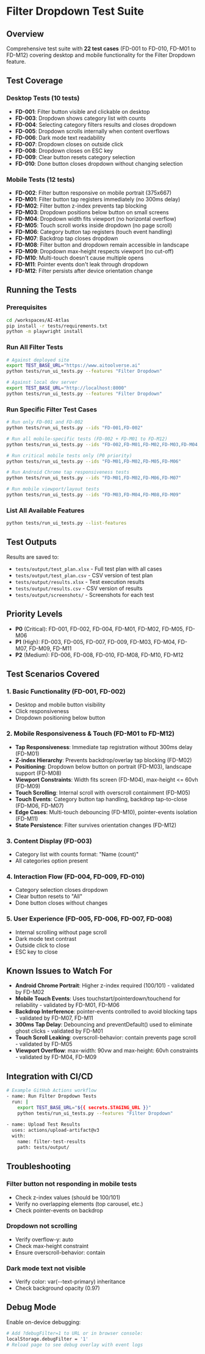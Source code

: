 # Filter Dropdown Test Suite

## Overview
Comprehensive test suite with **22 test cases** (FD-001 to FD-010, FD-M01 to FD-M12) covering desktop and mobile functionality for the Filter Dropdown feature.

## Test Coverage

### Desktop Tests (10 tests)
- **FD-001**: Filter button visible and clickable on desktop
- **FD-003**: Dropdown shows category list with counts
- **FD-004**: Selecting category filters results and closes dropdown
- **FD-005**: Dropdown scrolls internally when content overflows
- **FD-006**: Dark mode text readability
- **FD-007**: Dropdown closes on outside click
- **FD-008**: Dropdown closes on ESC key
- **FD-009**: Clear button resets category selection
- **FD-010**: Done button closes dropdown without changing selection

### Mobile Tests (12 tests)
- **FD-002**: Filter button responsive on mobile portrait (375x667)
- **FD-M01**: Filter button tap registers immediately (no 300ms delay)
- **FD-M02**: Filter button z-index prevents tap blocking
- **FD-M03**: Dropdown positions below button on small screens
- **FD-M04**: Dropdown width fits viewport (no horizontal overflow)
- **FD-M05**: Touch scroll works inside dropdown (no page scroll)
- **FD-M06**: Category button tap registers (touch event handling)
- **FD-M07**: Backdrop tap closes dropdown
- **FD-M08**: Filter button and dropdown remain accessible in landscape
- **FD-M09**: Dropdown max-height respects viewport (no cut-off)
- **FD-M10**: Multi-touch doesn't cause multiple opens
- **FD-M11**: Pointer events don't leak through dropdown
- **FD-M12**: Filter persists after device orientation change

## Running the Tests

### Prerequisites
```bash
cd /workspaces/AI-Atlas
pip install -r tests/requirements.txt
python -m playwright install
```

### Run All Filter Tests
```bash
# Against deployed site
export TEST_BASE_URL="https://www.aitoolverse.ai"
python tests/run_ui_tests.py --features "Filter Dropdown"

# Against local dev server
export TEST_BASE_URL="http://localhost:8000"
python tests/run_ui_tests.py --features "Filter Dropdown"
```

### Run Specific Filter Test Cases
```bash
# Run only FD-001 and FD-002
python tests/run_ui_tests.py --ids "FD-001,FD-002"

# Run all mobile-specific tests (FD-002 + FD-M01 to FD-M12)
python tests/run_ui_tests.py --ids "FD-002,FD-M01,FD-M02,FD-M03,FD-M04,FD-M05,FD-M06,FD-M07,FD-M08,FD-M09,FD-M10,FD-M11,FD-M12"

# Run critical mobile tests only (P0 priority)
python tests/run_ui_tests.py --ids "FD-M01,FD-M02,FD-M05,FD-M06"

# Run Android Chrome tap responsiveness tests
python tests/run_ui_tests.py --ids "FD-M01,FD-M02,FD-M06,FD-M07"

# Run mobile viewport/layout tests
python tests/run_ui_tests.py --ids "FD-M03,FD-M04,FD-M08,FD-M09"
```

### List All Available Features
```bash
python tests/run_ui_tests.py --list-features
```

## Test Outputs
Results are saved to:
- `tests/output/test_plan.xlsx` - Full test plan with all cases
- `tests/output/test_plan.csv` - CSV version of test plan
- `tests/output/results.xlsx` - Test execution results
- `tests/output/results.csv` - CSV version of results
- `tests/output/screenshots/` - Screenshots for each test

## Priority Levels
- **P0** (Critical): FD-001, FD-002, FD-004, FD-M01, FD-M02, FD-M05, FD-M06
- **P1** (High): FD-003, FD-005, FD-007, FD-009, FD-M03, FD-M04, FD-M07, FD-M09, FD-M11
- **P2** (Medium): FD-006, FD-008, FD-010, FD-M08, FD-M10, FD-M12

## Test Scenarios Covered

### 1. Basic Functionality (FD-001, FD-002)
- Desktop and mobile button visibility
- Click responsiveness
- Dropdown positioning below button

### 2. Mobile Responsiveness & Touch (FD-M01 to FD-M12)
- **Tap Responsiveness**: Immediate tap registration without 300ms delay (FD-M01)
- **Z-index Hierarchy**: Prevents backdrop/overlay tap blocking (FD-M02)
- **Positioning**: Dropdown below button on portrait (FD-M03), landscape support (FD-M08)
- **Viewport Constraints**: Width fits screen (FD-M04), max-height <= 60vh (FD-M09)
- **Touch Scrolling**: Internal scroll with overscroll containment (FD-M05)
- **Touch Events**: Category button tap handling, backdrop tap-to-close (FD-M06, FD-M07)
- **Edge Cases**: Multi-touch debouncing (FD-M10), pointer-events isolation (FD-M11)
- **State Persistence**: Filter survives orientation changes (FD-M12)

### 3. Content Display (FD-003)
- Category list with counts format: "Name (count)"
- All categories option present

### 4. Interaction Flow (FD-004, FD-009, FD-010)
- Category selection closes dropdown
- Clear button resets to "All"
- Done button closes without changes

### 5. User Experience (FD-005, FD-006, FD-007, FD-008)
- Internal scrolling without page scroll
- Dark mode text contrast
- Outside click to close
- ESC key to close

## Known Issues to Watch For
- **Android Chrome Portrait**: Higher z-index required (100/101) - validated by FD-M02
- **Mobile Touch Events**: Uses touchstart/pointerdown/touchend for reliability - validated by FD-M01, FD-M06
- **Backdrop Interference**: pointer-events controlled to avoid blocking taps - validated by FD-M07, FD-M11
- **300ms Tap Delay**: Debouncing and preventDefault() used to eliminate ghost clicks - validated by FD-M01
- **Touch Scroll Leaking**: overscroll-behavior: contain prevents page scroll - validated by FD-M05
- **Viewport Overflow**: max-width: 90vw and max-height: 60vh constraints - validated by FD-M04, FD-M09

## Integration with CI/CD
```bash
# Example GitHub Actions workflow
- name: Run Filter Dropdown Tests
  run: |
    export TEST_BASE_URL="${{ secrets.STAGING_URL }}"
    python tests/run_ui_tests.py --features "Filter Dropdown"
    
- name: Upload Test Results
  uses: actions/upload-artifact@v3
  with:
    name: filter-test-results
    path: tests/output/
```

## Troubleshooting

### Filter button not responding in mobile tests
- Check z-index values (should be 100/101)
- Verify no overlapping elements (top carousel, etc.)
- Check pointer-events on backdrop

### Dropdown not scrolling
- Verify overflow-y: auto
- Check max-height constraint
- Ensure overscroll-behavior: contain

### Dark mode text not visible
- Verify color: var(--text-primary) inheritance
- Check background opacity (0.97)

## Debug Mode
Enable on-device debugging:
```bash
# Add ?debugFilter=1 to URL or in browser console:
localStorage.debugFilter = '1'
# Reload page to see debug overlay with event logs
```
